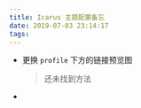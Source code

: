 ```yaml
---
title: Icarus 主题配置备忘
date: 2019-07-03 23:14:17
tags:
---
```



* 更换 `profile` 下方的链接预览图

	> 还未找到方法
	
* 